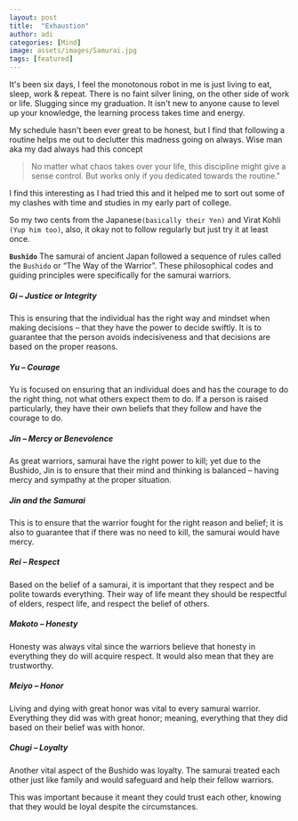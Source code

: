 ```yaml
---
layout: post
title:  "Exhaustion"
author: adi
categories: [Mind]
image: assets/images/Samurai.jpg
tags: [featured]
---
```


It's been six days, I feel the monotonous robot in me is just living to eat, sleep, work & repeat. There is no faint silver lining, on the other side of work or life. Slugging since my graduation. It isn't new to anyone cause to level up your knowledge, the learning process takes time and energy.

My schedule hasn't been ever great to be honest, but I find that following a routine helps me out to declutter this madness going on always. Wise man aka my dad always had this concept
>No matter what chaos takes over your life, this discipline might give a sense control. But works only if you dedicated towards the routine."

I find this interesting as I had tried this and it helped me to sort out some of my clashes with time and studies in my early part of college.

So my two cents from the Japanese`(basically their Yen)` and Virat Kohli `(Yup him too)`,
also, it okay not to follow regularly but just try it at least once.

**`Bushido`**
The samurai of ancient Japan followed a sequence of rules called the `Bushido` or “The Way of the Warrior”. These philosophical codes and guiding principles were specifically for the samurai warriors.

<h5>Gi – Justice or Integrity</h5>
This is ensuring that the individual has the right way and mindset when making decisions – that they have the power to decide swiftly. It is to guarantee that the person avoids indecisiveness and that decisions are based on the proper reasons.

<h5>Yu – Courage</h5>
Yu is focused on ensuring that an individual does and has the courage to do the right thing, not what others expect them to do. If a person is raised particularly, they have their own beliefs that they follow and have the courage to do.

<h5>Jin – Mercy or Benevolence</h5>
As great warriors, samurai have the right power to kill; yet due to the Bushido, Jin is to ensure that their mind and thinking is balanced – having mercy and sympathy at the proper situation.

<h5>Jin and the Samurai</h5>
This is to ensure that the warrior fought for the right reason and belief; it is also to guarantee that if there was no need to kill, the samurai would have mercy.

<h5>Rei – Respect</h5>
Based on the belief of a samurai, it is important that they respect and be polite towards everything. Their way of life meant they should be respectful of elders, respect life, and respect the belief of others.

<h5>Makoto – Honesty</h5>
Honesty was always vital since the warriors believe that honesty in everything they do will acquire respect. It would also mean that they are trustworthy.

<h5>Meiyo – Honor</h5>
Living and dying with great honor was vital to every samurai warrior. Everything they did was with great honor; meaning, everything that they did based on their belief was with honor.

<h5>Chugi – Loyalty</h5>
Another vital aspect of the Bushido was loyalty. The samurai treated each other just like family and would safeguard and help their fellow warriors.

This was important because it meant they could trust each other, knowing that they would be loyal despite the circumstances.


